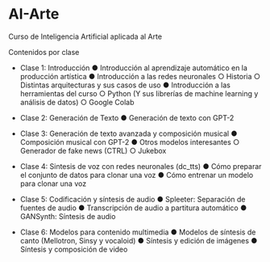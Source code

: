 # AI-Arte
Curso de Inteligencia Artificial aplicada al Arte

Contenidos por clase

- Clase 1: Introducción
  ● Introducción al aprendizaje automático en la producción artística
  ● Introducción a las redes neuronales
    ○ Historia
    ○ Distintas arquitecturas y sus casos de uso
  ● Introducción a las herramientas del curso
    ○ Python (Y sus librerías de machine learning y análisis de datos)
    ○ Google Colab

- Clase 2: Generación de Texto
  ● Generación de texto con GPT-2

- Clase 3: Generación de texto avanzada y composición musical
  ● Composición musical con GPT-2
  ● Otros modelos interesantes
    ○ Generador de fake news (CTRL)
    ○ Jukebox

- Clase 4: Sintesis de voz con redes neuronales (dc_tts)
  ● Cómo preparar el conjunto de datos para clonar una voz
  ● Cómo entrenar un modelo para clonar una voz

- Clase 5: Codificación y síntesis de audio
  ● Spleeter: Separación de fuentes de audio
  ● Transcripción de audio a partitura automático
  ● GANSynth: Síntesis de audio

- Clase 6: Modelos para contenido multimedia
  ● Modelos de síntesis de canto (Mellotron, Sinsy y vocaloid)
  ● Síntesis y edición de imágenes
  ● Síntesis y composición de video

